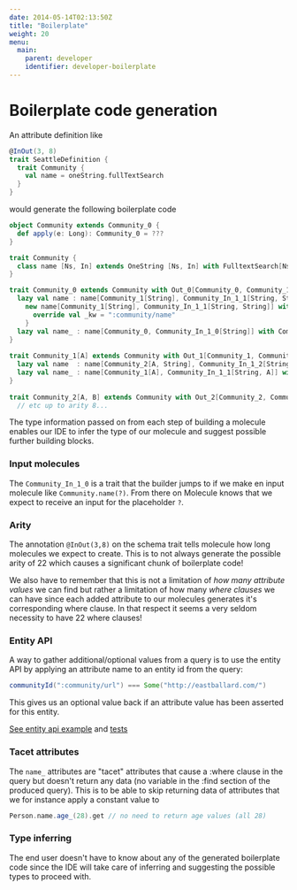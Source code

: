 ```yaml
---
date: 2014-05-14T02:13:50Z
title: "Boilerplate"
weight: 20
menu:
  main:
    parent: developer
    identifier: developer-boilerplate
---
```


# Boilerplate code generation

An attribute definition like
```scala
@InOut(3, 8)
trait SeattleDefinition {
  trait Community {
    val name = oneString.fullTextSearch
  }
}
```
would generate the following boilerplate code

```scala
object Community extends Community_0 {
  def apply(e: Long): Community_0 = ???
}

trait Community {
  class name [Ns, In] extends OneString [Ns, In] with FulltextSearch[Ns, In] with Indexed
}

trait Community_0 extends Community with Out_0[Community_0, Community_1, Community_In_1_0, Community_In_1_1] {
  lazy val name : name[Community_1[String], Community_In_1_1[String, String]] with Community_1[String] = 
    new name[Community_1[String], Community_In_1_1[String, String]] with Community_1[String] { 
      override val _kw = ":community/name" 
    }
  lazy val name_ : name[Community_0, Community_In_1_0[String]] with Community_0 = ???
}
         
trait Community_1[A] extends Community with Out_1[Community_1, Community_2, Community_In_1_1, Community_In_1_2, A] {
  lazy val name  : name[Community_2[A, String], Community_In_1_2[String, A, String]] with Community_2[A, String] = ???
  lazy val name_ : name[Community_1[A], Community_In_1_1[String, A]] with Community_1[A] = ???
}
         
trait Community_2[A, B] extends Community with Out_2[Community_2, Community_3, Community_In_1_2, Community_In_1_3, A, B] {
  // etc up to arity 8...

```

The type information passed on from each step of building a molecule enables our IDE to infer the type of our molecule 
and suggest possible further building blocks.

### Input molecules

The `Community_In_1_0` is a trait that the builder jumps to if we make en input molecule like `Community.name(?)`. 
From there on Molecule knows that we expect to receive an input for the placeholder `?`.

### Arity
The annotation `@InOut(3,8)` on the schema trait tells molecule how long molecules we expect to create. This is to 
not always generate the possible arity of 22 which causes a significant chunk of boilerplate code!

We also have to remember that this is not a limitation of _how many attribute values_ we can find but rather a 
limitation of how many _where clauses_ we can have since each added attribute to our molecules generates it's 
corresponding where clause. In that respect it seems a very seldom necessity to have 22 where clauses! 

### Entity API

A way to gather additional/optional values from a query is to use the entity API by applying an attribute name 
to an entity id from the query:

```scala
communityId(":community/url") === Some("http://eastballard.com/")
```
This gives us an optional value back if an attribute value has been asserted for this entity.

[See entity api example](https://github.com/scalamolecule/molecule/blob/master/examples/src/test/scala/molecule/examples/seattle/SeattleTests.scala#L24-L52) and
[tests](https://github.com/scalamolecule/molecule/blob/master/coretest/src/test/scala/molecule/EntityAPI.scala)


### Tacet attributes

The `name_` attributes are "tacet" attributes that cause a :where clause in the query but doesn't return any data 
(no variable in the :find section of the produced query). This is to be able to skip returning data of attributes 
that we for instance apply a constant value to

```scala
Person.name.age_(28).get // no need to return age values (all 28)
```

### Type inferring
The end user doesn't have to know about any of the generated boilerplate code since the IDE will take care of 
inferring and suggesting the possible types to proceed with.